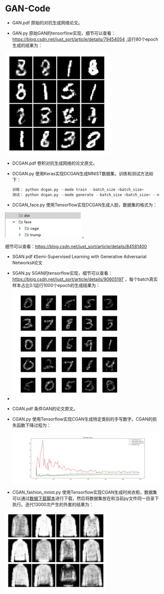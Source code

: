 # GAN-Code

- GAN.pdf 原始的对抗生成网络论文。

- GAN.py 原始GAN的tensorflow实现，细节可以查看：https://blog.csdn.net/just_sort/article/details/79454054 ,运行80个epoch生成的结果为：

![](image/GAN.jpg)

- DCGAN.pdf 卷积对抗生成网络的论文原文。

- DCGAN.py 使用Keras实现DCGAN生成MNIST数据集，训练和测试方法如下：

  ```python
  训练： python dcgan.py --mode train --batch_size <batch_size>
  测试： python dcgan.py --mode generate --batch_size <batch_size> --nice
  ```

- DCGAN_face.py 使用Tensorflow实现DCGAN生成人脸，数据集的格式为：

![数据集](image/GAN_face_data.jpg) ，

细节可以查看：https://blog.csdn.net/just_sort/article/details/84581400

- SGAN.pdf 《Semi-Supervised Learning with Generative Adversarial Networks》论文

- SGAN.py SGAN的tensorflow实现，细节可以查看：https://blog.csdn.net/just_sort/article/details/90605197 ，每个batch真实样本占比0.1运行1000个epoch的生成结果为：
  
- ![SSGAN](image/ssgan-1000epoch.jpg)
  
- CGAN.pdf 条件GAN的论文原文。

- CGAN.py 使用Tensorflow实现CGAN生成特定类别的手写数字。CGAN的损失函数下降过程为：

  ![CGAN](image/cgan-loss.jpg)

- CGAN_fashion_mnist.py 使用Tensorflow实现CGAN生成时尚衣柜，数据集可以通过[数据下载脚本](data/fashion_mnist_download.py)进行下载，然后将数据集放在和当前py文件同一目录下执行。迭代13000次产生的外套的结果为：

![](image/CGAN_fashion_mnist_13000.png)

